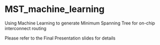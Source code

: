 # MST_machine_learning
Using Machine Learning to generate Minimum Spanning Tree for on-chip interconnect routing


Please refer to the Final Presentation slides for details
